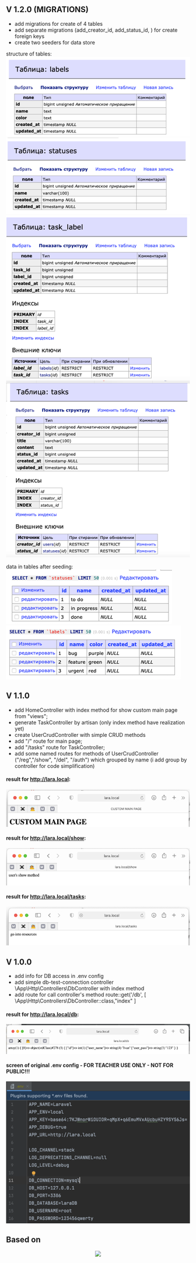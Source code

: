 ## V 1.2.0 (MIGRATIONS)
- add migrations for create of 4 tables 
- add separate migrations (add_creator_id, add_status_id, ) for create foreign keys
- create two seeders for data store

structure of tables:
![img_5.png](img_5.png)
![img_6.png](img_6.png)
![img_7.png](img_7.png)
![img_8.png](img_8.png)

data in tables after seeding:
![img_9.png](img_9.png)
![img_10.png](img_10.png)

## V 1.1.0
- add HomeController with index method for show custom main page from "views";
- generate TaskController by artisan (only index method have realization yet)
- create UserCrudController with simple CRUD methods
- add "/" route for main page;
- add "/tasks" route for TaskController;
- add some named routes for methods of UserCrudController ("/reg","/show", "/del", "/auth") which grouped by name
  (i add group by controller for code simplification)

#### result for <http://lara.local>:
![img_4.png](img_4.png)

#### result for <http://lara.local/show>:
![img_2.png](img_2.png)

#### result for <http://lara.local/tasks>:
![img_3.png](img_3.png)

## V 1.0.0
- add info for DB access in .env config
- add simple db-test-connection controller \App\Http\Controllers\DbController with index method
- add route for call controller's method route::get('/db', [   \App\Http\Controllers\DbController::class,"index" ]
#### result for <http://lara.local/db>:
![img.png](img.png)

#### screen of original .env config - FOR TEACHER USE ONLY - NOT FOR PUBLIC!!! 
![img_1.png](img_1.png)




## Based on
<p align="center"><a href="https://laravel.com" target="_blank"><img src="https://raw.githubusercontent.com/laravel/art/master/logo-lockup/5%20SVG/2%20CMYK/1%20Full%20Color/laravel-logolockup-cmyk-red.svg" width="400"></a></p>

